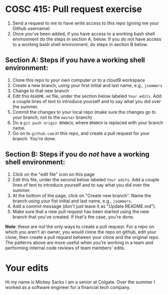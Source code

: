 # COSC 415: Pull request exercise

1. Send a request to me to have write access to this repo (giving me your Github username)
2. Once you've been added, if you have access to a working bash shell environment do the steps in section A, below.  If you do *not* have access to a working bash shell environment, do steps in section B below.

## Section A: Steps if you have a working shell environment:
1. Clone this repo to your own computer or to a cloud9 workspace
2. Create a new branch, using your first initial and last name, e.g., `jsommers`
3. Change to that new branch
4. Edit this `README.md` file, under the section below labeled `Your edits`.  Add a couple lines of text to introduce yourself and to say what you did over the summer.
5. Commit the changes to your local repo (make sure the changes go to your branch, not to the `master` branch)
6. Do a `git push origin BRANCH`, where `BRANCH` is replaced with your branch name.
7. Go on to `github.com` in this repo, and create a pull request for your branch.  You're done.

## Section B: Steps if you do *not* have a working shell environment:
1. Click on the "edit file" icon on this page
2.  Edit this file, under the second below labeled `Your edits`.  Add a couple lines of text to introduce yourself and to say what you did over the summer.
3.  At the bottom of the page, click on "Create new branch".  Name the branch using your fist initial and last name, e.g., `jsommers`.
4.  Add a commit message (don't just leave it as "Update README.md").
5. Make sure that a new pull request has been started using the new branch that you've created.  If that's the case, you're done.

**Note**: these are *not* the only ways to create a pull request.  For a repo on which you aren't an owner, you would clone the repo on github, edit your clone, then create a pull request between your clone and the original repo.  The patterns above are more useful when you're working in a team and performing internal code reviews of team members' edits.

# Your edits

Hi my name is Mickey Sacks I am a senior at Colgate. Over the summer I worked as a software engineer for a financial tech company.
